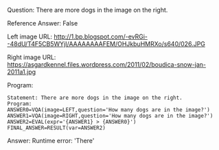 Question: There are more dogs in the image on the right.

Reference Answer: False

Left image URL: http://1.bp.blogspot.com/-evRGi--48dU/T4F5CB5WYjI/AAAAAAAAFEM/OHJkbuHMRXo/s640/026.JPG

Right image URL: https://asgardkennel.files.wordpress.com/2011/02/boudica-snow-jan-2011a1.jpg

Program:

```
Statement: There are more dogs in the image on the right.
Program:
ANSWER0=VQA(image=LEFT,question='How many dogs are in the image?')
ANSWER1=VQA(image=RIGHT,question='How many dogs are in the image?')
ANSWER2=EVAL(expr='{ANSWER1} > {ANSWER0}')
FINAL_ANSWER=RESULT(var=ANSWER2)
```
Answer: Runtime error: 'There'

